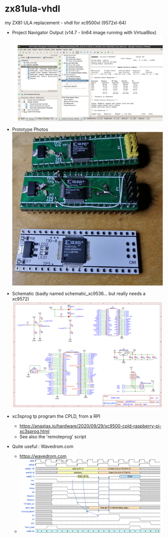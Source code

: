 # zx81ula-vhdl

my ZX81 ULA replacement - vhdl for xc9500xl (9572xl-64)

- Project Navigator Output (v14.7 - lin64 image running with VirtualBox)
![fitter](Report.JPG)

- Prototype Photos
![Protos](ULA%20protos.jpg)

- Schematic (badly named schematic_xc9536... but really needs a xc9572)
![schematic](Schematic_xc9536_2022-08-27.png)

- xc3sprog tp program the CPLD, from a RPI
  - https://anastas.io/hardware/2020/09/29/xc9500-cpld-raspberry-pi-xc3sprog.html
  - See also the 'remoteprog' script

- Quite useful : Wavedrom.com
  - https://wavedrom.com
  - ![Waveform](wavedrom-modified.png)
